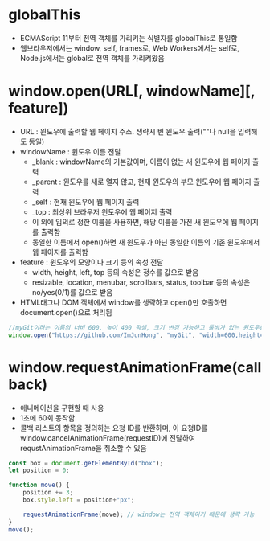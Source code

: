 # globalThis
* ECMAScript 11부터 전역 객체를 가리키는 식별자를 globalThis로 통일함
* 웹브라우저에서는 window, self, frames로, Web Workers에서는 self로, Node.js에서는 global로 전역 객체를 가리켜왔음

# window.open(URL[, windowName][, feature])
* URL : 윈도우에 출력할 웹 페이지 주소. 생략시 빈 윈도우 출력(""나 null을 입력해도 동일)
* windowName : 윈도우 이름 전달
  * _blank : windowName의 기본값이며, 이름이 없는 새 윈도우에 웹 페이지 출력
  * _parent : 윈도우를 새로 열지 않고, 현재 윈도우의 부모 윈도우에 웹 페이지 출력
  * _self : 현재 윈도우에 웹 페이지 출력
  * _top : 최상위 브라우저 윈도우에 웹 페이지 출력
  * 이 외에 임의로 정한 이름을 사용하면, 해당 이름을 가진 새 윈도우에 웹 페이지를 출력함
  * 동일한 이름에서 open()하면 새 윈도우가 아닌 동일한 이름의 기존 윈도우에서 웹 페이지를 출력함
* feature : 윈도우의 모양이나 크기 등의 속성 전달
  * width, height, left, top 등의 속성은 정수를 값으로 받음
  * resizable, location, menubar, scrollbars, status, toolbar 등의 속성은 no/yes(0/1)를 값으로 받음
* HTML태그나 DOM 객체에서 window를 생략하고 open()만 호출하면 document.open()으로 처리됨

```javascript
//myGit이라는 이름의 너비 600, 높이 400 픽셀, 크기 변경 가능하고 툴바가 없는 윈도우를 새로 열어 깃허브 웹 페이지 출력
window.open("https://github.com/ImJunHong", "myGit", "width=600,height=400,resizable=1,toolbar=no");
```

# window.requestAnimationFrame(callback)
* 애니메이션을 구현할 때 사용
* 1초에 60회 동작함
* 콜백 리스트의 항목을 정의하는 요청 ID를 반환하며, 이 요청ID를 window.cancelAnimationFrame(requestID)에 전달하여 requstAnimationFrame을 취소할 수 있음
```javascript
const box = document.getElementById("box");
let position = 0;

function move() {
    position += 3;
    box.style.left = position+"px";

    requestAnimationFrame(move); // window는 전역 객체이기 때문에 생략 가능
}
move();
```
